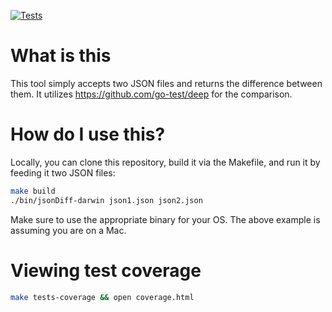 [![Tests](https://github.com/DI-Tony-Reed/JSONDiff/actions/workflows/tests.yaml/badge.svg)](https://github.com/DI-Tony-Reed/JSONDiff/actions/workflows/tests.yaml)

# What is this
This tool simply accepts two JSON files and returns the difference between them. It utilizes https://github.com/go-test/deep for the comparison. 

# How do I use this?
Locally, you can clone this repository, build it via the Makefile, and run it by feeding it two JSON files:
```bash
make build
./bin/jsonDiff-darwin json1.json json2.json
```

Make sure to use the appropriate binary for your OS. The above example is assuming you are on a Mac.

# Viewing test coverage
```bash
make tests-coverage && open coverage.html
```

